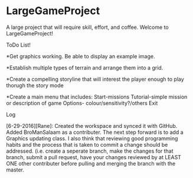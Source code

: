 # LargeGameProject
A large project that will require skill, effort, and coffee. Welcome to LargeGameProject!

ToDo List!<br>

*Get graphics working. Be able to display an example image.

*Establish multiple types of terrain and arrange them into a grid.

*Create a compelling storyline that will interest the player enough to play thorugh the story mode

*Create a main menu that includes:
    Start-missions
    Tutorial-simple mission or description of game
    Options- colour/sensitivity?/others
    Exit

Log<br>

[6-29-2016][Rane]: Created the workspace and synced it with GitHub. Added BroManSalaam as a contributer. The next step forward is to add a Graphics updating class. I also think that reviewing good programming habits and the process that is taken to commit a change should be addressed. (i.e. create a seperate branch, make the changes for that branch, submit a pull request, have your changes reviewed by at LEAST ONE other contributer before pulling and merging the branch with the master.

 



